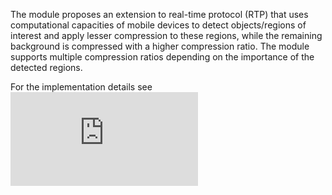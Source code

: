 The module proposes an extension to real-time protocol (RTP) that uses computational capacities of mobile devices to detect objects/regions of interest and apply lesser compression to these regions, while the remaining background is compressed with a higher compression ratio. The module supports multiple compression ratios depending on the importance of the detected regions.

For the implementation details see [![Video transmission using multi-level content aware compression based on object detection Contemporary Engineering Sciences, Vol. 7, 2014, no. 32, 1739-1745](http://www.m-hikari.com/ces/ces2014/ces29-32-2014/18lenskiyCES29-32-2014.pdf)](http://www.m-hikari.com/ces/ces2014/ces29-32-2014/18lenskiyCES29-32-2014.pdf)
